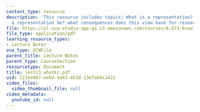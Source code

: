 ```yaml
---
content_type: resource
description: 'This resource includes topics: What is a representation?, what should
  a representation be? what consequences does this view have for research and practice?'
file: https://ol-ocw-studio-app-qa.s3.amazonaws.com/courses/6-871-knowledge-based-applications-systems-spring-2005/121ee967eebd1e43453d13e7ab4c1422_lect13_whatkr.pdf
file_type: application/pdf
learning_resource_types:
- Lecture Notes
ocw_type: OCWFile
parent_title: Lecture Notes
parent_type: CourseSection
resourcetype: Document
title: lect13_whatkr.pdf
uid: 121ee967-eebd-1e43-453d-13e7ab4c1422
video_files:
  video_thumbnail_file: null
video_metadata:
  youtube_id: null
---
```

